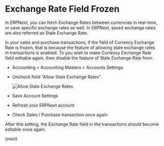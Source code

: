 <!-- add-breadcrumbs -->
# Exchange Rate Field Frozen

In ERPNext, you can fetch Exchange Rates between currencies in real-time, or save specific exchange rates as well. In ERPNext, saved exchange rates are also referred as Stale Exchange Rate.

In your sales and purchase transactions, if the field of Currency Exchange Rate is frozen, that is because the feature of allowing stale exchange rates in transactions is enabled. To you wish to make Currency Exchange Rate field editable again, then disable the feature of Stale Exchange Rate from:

* Accounting > Accounting Masters > Accounts Settings
* Uncheck field "Allow Stale Exchange Rates".

    ![Allow Stale Exchange Rates](/docs/v13/assets/img/articles/allow-stale-exchange-rates.png)
    
* Save Account Settings
* Refresh your ERPNext account
* Check Sales / Purchase transaction once again

After this setting, the Exchange Rate field in the transactions should become editable once again.

{next}
